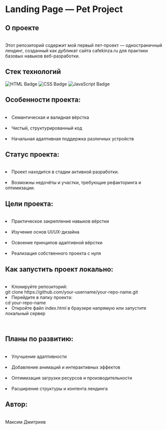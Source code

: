 <h1>Landing Page — Pet Project</h1>



<h2>О проекте</h2>
<br>Этот репозиторий содержит мой первый пет-проект — одностраничный лендинг, созданный как дубликат сайта cafekinza.ru для практики базовых навыков веб-разработки.

<h2>Стек технологий</h2>
<p align="left"> <img src="https://img.shields.io/badge/HTML-E34F26?style=for-the-badge&logo=html5&logoColor=white" alt="HTML Badge"/> <img src="https://img.shields.io/badge/CSS-1572B6?style=for-the-badge&logo=css3&logoColor=white" alt="CSS Badge"/> <img src="https://img.shields.io/badge/JavaScript-F7DF1E?style=for-the-badge&logo=javascript&logoColor=black" alt="JavaScript Badge"/></p>

<h2>Особенности проекта:</h2>
<br><li>Cемантическая и валидная вёрстка</li>
<br><li>Чистый, структурированный код</li>
<br><li>Начальная адаптивная поддержка различных устройств</li>

<h2>Статус проекта:</h2>
<br><li>Проект находится в стадии активной разработки. </li>
<br><li>Возможны недочёты и участки, требующие рефакторинга и оптимизации.</li>

<h2>Цели проекта:</h2>
<br><li>Практическое закрепление навыков вёрстки</li>
<br><li>Изучение основ UI/UX-дизайна</li>
<br><li>Освоение принципов адаптивной вёрстки</li>
<br><li>Реализация собственного проекта с нуля</li>

<h2>Как запустить проект локально:</h2>
<br><li>Клонируйте репозиторий:</li>
git clone https://github.com/your-username/your-repo-name.git

<li>Перейдите в папку проекта:</li>
cd your-repo-name
<br><li>Откройте файл index.html в браузере напрямую
или запустите локальный сервер
</li>

<br><h2>Планы по развитию:</h2>
<br><li>Улучшение адаптивности</li>
<br><li>Добавление анимаций и интерактивных эффектов</li>
<br><li>Оптимизация загрузки ресурсов и производительности</li>
<br><li>Расширение структуры и контента лендинга</li>

<h2>Автор:</h2>
<br>Максим Дмитриев
